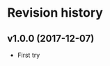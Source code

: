 Revision history
=================================


v1.0.0 (2017-12-07)
---------------------------------

* First try
